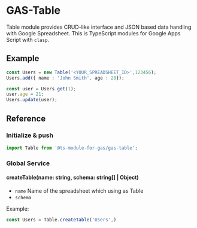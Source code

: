 # GAS-Table
Table module provides CRUD-like interface and JSON based data handling with Google Spreadsheet.
This is TypeScript modules for Google Apps Script with `clasp`.

## Example
```TypeScript
const Users = new Table('<YOUR_SPREADSHEET_ID>',123456);
Users.add({ name : 'John Smith', age : 20});

const user = Users.get(1);
user.age = 21;
Users.update(user);
```

## Reference
### Initialize & push
```TypeScript
import Table from '@ts-module-for-gas/gas-table';
```
### Global Service
#### createTable(name: string, schema: string[] | Object)
 * `name` Name of the spreadsheet which using as Table
 * `schema` 

Example:
```TypeScript
const Users = Table.createTable('Users',)
```